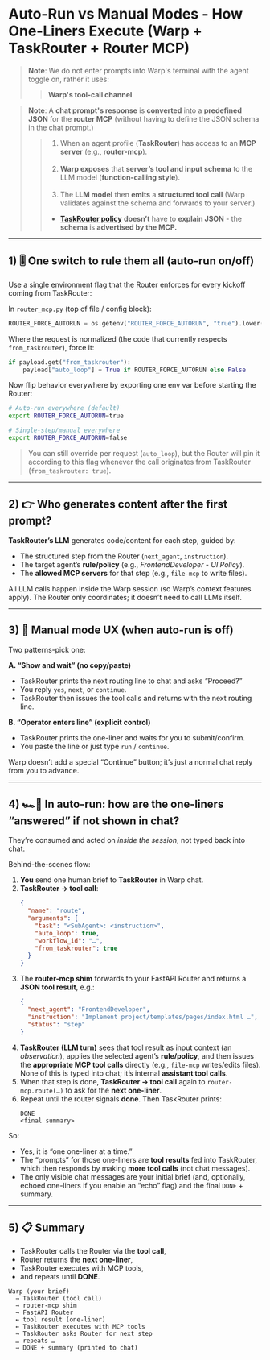 # Auto-Run vs Manual Modes - How One-Liners Execute (Warp + TaskRouter + Router MCP)

> **Note**: We do not enter prompts into Warp's terminal with the agent toggle on, rather it uses:
> > **Warp's tool-call channel**

>**Note**: A **chat prompt's response** is **converted** into a **predefined JSON** for the **router MCP** (without having to define the JSON schema in the chat prompt.)
>> 1) When an agent profile (**TaskRouter**) has access to an **MCP server** (e.g., **router-mcp**).
<br><br> 
>> 3) **Warp exposes** that **server’s tool and input schema** to the LLM model (**function-calling style**).
<br><br>
>> 4) The **LLM model** then **emits** a **structured tool call** (Warp validates against the schema and forwards to your server.)
>> - [**TaskRouter policy**](warp_config/warp_rules/TaskRouter.md) **doesn’t** have to **explain JSON** - the **schema** is **advertised by the MCP.**
---

## 1) 🎚 One switch to rule them all (auto-run on/off)

Use a single environment flag that the Router enforces for every kickoff coming from TaskRouter:

In `router_mcp.py` (top of file / config block):
```python
ROUTER_FORCE_AUTORUN = os.getenv("ROUTER_FORCE_AUTORUN", "true").lower() == "true"
```

Where the request is normalized (the code that currently respects `from_taskrouter`), force it:
```python
if payload.get("from_taskrouter"):
    payload["auto_loop"] = True if ROUTER_FORCE_AUTORUN else False
```

Now flip behavior everywhere by exporting one env var before starting the Router:
```bash
# Auto-run everywhere (default)
export ROUTER_FORCE_AUTORUN=true

# Single-step/manual everywhere
export ROUTER_FORCE_AUTORUN=false
```

> You can still override per request (`auto_loop`), but the Router will pin it according to this flag whenever the call originates from TaskRouter (`from_taskrouter: true`).

---

## 2) 👉 Who generates content after the first prompt?

**TaskRouter’s LLM** generates code/content for each step, guided by:
- The structured step from the Router (`next_agent`, `instruction`).
- The target agent’s **rule/policy** (e.g., *FrontendDeveloper - UI Policy*).
- The **allowed MCP servers** for that step (e.g., `file-mcp` to write files).

All LLM calls happen inside the Warp session (so Warp’s context features apply). The Router only coordinates; it doesn’t need to call LLMs itself.

---

## 3) 🔧 Manual mode UX (when auto-run is off)

Two patterns-pick one:

**A. “Show and wait” (no copy/paste)**
- TaskRouter prints the next routing line to chat and asks “Proceed?”
- You reply `yes`, `next`, or `continue`.
- TaskRouter then issues the tool calls and returns with the next routing line.

**B. “Operator enters line” (explicit control)**
- TaskRouter prints the one-liner and waits for you to submit/confirm.
- You paste the line or just type `run` / `continue`.

Warp doesn’t add a special “Continue” button; it’s just a normal chat reply from you to advance.

---

## 4) 🏎️💨 In auto-run: how are the one-liners “answered” if not shown in chat?

They’re consumed and acted on *inside the session*, not typed back into chat.

Behind-the-scenes flow:

1. **You** send one human brief to **TaskRouter** in Warp chat.
2. **TaskRouter → tool call**:
   ```json
   {
     "name": "route",
     "arguments": {
       "task": "<SubAgent>: <instruction>",
       "auto_loop": true,
       "workflow_id": "…",
       "from_taskrouter": true
     }
   }
   ```
3. The **router-mcp shim** forwards to your FastAPI Router and returns a **JSON tool result**, e.g.:
   ```json
   {
     "next_agent": "FrontendDeveloper",
     "instruction": "Implement project/templates/pages/index.html …",
     "status": "step"
   }
   ```
4. **TaskRouter (LLM turn)** sees that tool result as input context (an *observation*), applies the selected agent’s **rule/policy**, and then issues the **appropriate MCP tool calls** directly (e.g., `file-mcp` writes/edits files). None of this is typed into chat; it’s internal **assistant tool calls**.
5. When that step is done, **TaskRouter → tool call** again to `router-mcp.route(…)` to ask for the **next one-liner**.
6. Repeat until the router signals **done**. Then TaskRouter prints:
   ```text
   DONE
   <final summary>
   ```

So:
- Yes, it is “one one-liner at a time.”
- The “prompts” for those one-liners are **tool results** fed into TaskRouter, which then responds by making **more tool calls** (not chat messages).
- The only visible chat messages are your initial brief (and, optionally, echoed one-liners if you enable an “echo” flag) and the final `DONE` + summary.

---

## 5) 📋 Summary

- TaskRouter calls the Router via the **tool call**,
- Router returns the **next one-liner**,
- TaskRouter executes with MCP tools,
- and repeats until **DONE**.

```text
Warp (your brief)
  → TaskRouter (tool call)
  → router-mcp shim
  → FastAPI Router
  ← tool result (one-liner)
  ← TaskRouter executes with MCP tools
  → TaskRouter asks Router for next step
  … repeats …
  → DONE + summary (printed to chat)
```
